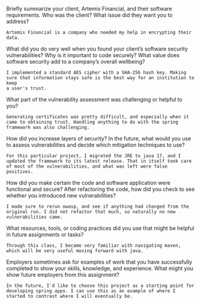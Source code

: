 Briefly summarize your client, Artemis Financial, and their software requirements. Who was the client? What issue did they want you to address?

	Artemis Financial is a company who needed my help in encrypting their data.
 
What did you do very well when you found your client’s software security vulnerabilities? Why is it important to code securely? What value does software security add to a company’s overall wellbeing?

	I implemented a standard AES cipher with a SHA-256 hash key. Making sure that information stays safe is the best way for an institution to keep
	a user's trust.
 
What part of the vulnerability assessment was challenging or helpful to you?

	Generating certificates was pretty difficult, and especially when it came to obtaining trust. Handling anything to do with the spring framework was also challenging.
 
How did you increase layers of security? In the future, what would you use to assess vulnerabilities and decide which mitigation techniques to use?

	For this particular project, I migrated the JRE to java 17, and I updated the framework to its latest release. That in itself took care of most of the vulnerabilities, and what was left were false positives.
 
How did you make certain the code and software application were functional and secure? After refactoring the code, how did you check to see whether you introduced new vulnerabilities?

	I made sure to rerun owasp, and see if anything had changed from the original run. I did not refactor that much, so naturally no new vulnerabilities came.

What resources, tools, or coding practices did you use that might be helpful in future assignments or tasks?

	Through this class, I became very familiar with navigating maven, which will be very useful moving forward with java. 

Employers sometimes ask for examples of work that you have successfully completed to show your skills, knowledge, and experience. What might you show future employers from this assignment?

	In the future, I'd like to choose this project as a starting point for developing spring apps. I can use this as an example of where I started to contrast where I will eventually be.
